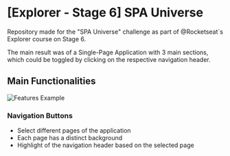 # [Explorer - Stage 6] SPA Universe

Repository made for the "SPA Universe" challenge as part of @Rocketseat`s Explorer course on Stage 6.

The main result was of a Single-Page Application with 3 main sections, which could be toggled by clicking on the respective navigation header.

## Main Functionalities

![Features Example](https://i.imgur.com/5ctBTMX.gif)

### Navigation Buttons
- Select different pages of the application 
- Each page has a distinct background
- Highlight of the navigation header based on the selected page 
